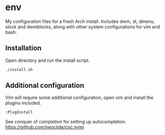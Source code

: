 # env

My configuration files for a fresh Arch install. Includes dwm, st, dmenu,
slock and dwmblocks, along with other system configurations for vim and bash.

## Installation

Open directory and run the install script.

```bash
./install.sh
```

## Additional configuration

Vim will require some additional configuration, open vim and install the
plugins included.

```
:PlugInstall
```
See conquer of completion for setting up autocompletion.
https://github.com/neoclide/coc.nvim

